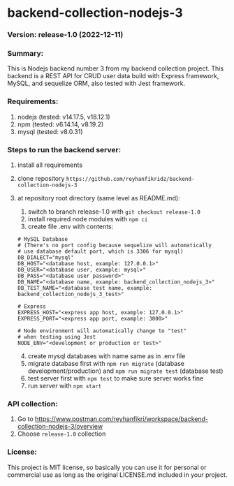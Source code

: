 # backend-collection-nodejs-3

### Version: release-1.0 (2022-12-11)

### Summary:
This is Nodejs backend number 3 from my backend collection project. This backend is a REST API for CRUD user data build with Express framework, MySQL, and sequelize ORM, also tested with Jest framework.

### Requirements:
1. nodejs (tested: v14.17.5, v18.12.1)
2. npm (tested: v6.14.14, v8.19.2)
3. mysql (tested: v8.0.31)

### Steps to run the backend server:
1. install all requirements
2. clone repository `https://github.com/reyhanfikridz/backend-collection-nodejs-3`
3. at repository root directory (same level as README.md):
    1. switch to branch release-1.0 with `git checkout release-1.0`
    2. install required node modules with `npm ci`
    3. create file .env with contents:

    ```
    # MySQL Database
    # (There's no port config because sequelize will automatically
    # use database default port, which is 3306 for mysql)
    DB_DIALECT="mysql"
    DB_HOST="<database host, example: 127.0.0.1>"
    DB_USER="<database user, example: mysql>"
    DB_PASS="<database user password>"
    DB_NAME="<database name, example: backend_collection_nodejs_3>"
    DB_TEST_NAME="<database test name, example: backend_collection_nodejs_3_test>"

    # Express
    EXPRESS_HOST="<express app host, example: 127.0.0.1>"
    EXPRESS_PORT="<express app port, example: 3000>"

    # Node environment will automatically change to "test"
    # when testing using Jest
    NODE_ENV="<development or production or test>"
    ```

    4. create mysql databases with name same as in .env file
    5. migrate database first with `npm run migrate` (database development/production) and `npm run migrate test` (database test)
    6. test server first with `npm test` to make sure server works fine
    7. run server with `npm start`

### API collection:
1. Go to https://www.postman.com/reyhanfikri/workspace/backend-collection-nodejs-3/overview
2. Choose `release-1.0` collection

### License:
This project is MIT license, so basically you can use it for personal or commercial use as long as the original LICENSE.md included in your project.
